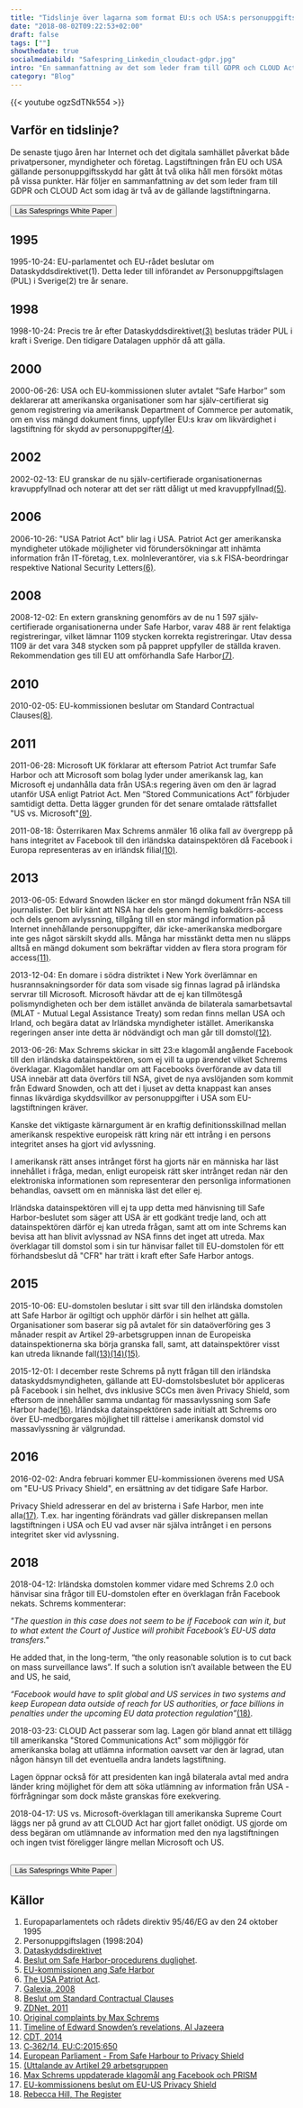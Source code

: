 ```yaml
---
title: "Tidslinje över lagarna som format EU:s och USA:s personuppgiftsskydd"
date: "2018-08-02T09:22:53+02:00"
draft: false
tags: [""]
showthedate: true
socialmediabild: "Safespring_Linkedin_cloudact-gdpr.jpg"
intro: "En sammanfattning av det som leder fram till GDPR och CLOUD Act som idag är två av de gällande lagstiftningarna för bland annat personuppgiftsskydd och utlämning av data."
category: "Blog"
---
```

{{< youtube ogzSdTNk554 >}}

## Varför en tidslinje?
De senaste tjugo åren har Internet och det digitala samhället påverkat både privatpersoner, myndigheter och företag. Lagstiftningen från EU och USA gällande personuppgiftsskydd har gått åt två olika håll men försökt mötas på vissa punkter. Här följer en sammanfattning av det som leder fram till GDPR och CLOUD Act som idag är två av de gällande lagstiftningarna.
</br></br>
<a href="/whitepapers/cloudact"><button id="button" href="/whitepapers/cloudact/">Läs Safesprings White Paper</button></a>

## 1995
1995-10-24: EU-parlamentet och EU-rådet beslutar om Dataskyddsdirektivet(1). Detta leder till införandet av Personuppgiftslagen (PUL) i Sverige(2) tre år senare.

## 1998
1998-10-24: Precis tre år efter Dataskyddsdirektivet[(3)](https://www.riksdagen.se/sv/dokument-lagar/dokument/svensk-forfattningssamling/datalag-1973289_sfs-1973-289 "Dataskyddsdirektivet") beslutas träder PUL i kraft i Sverige. Den tidigare Datalagen upphör då att gälla.

## 2000
2000-06-26: USA och EU-kommissionen sluter avtalet “Safe Harbor” som deklarerar att amerikanska organisationer som har själv-certifierat sig genom registrering via amerikansk Department of Commerce per automatik, om en viss mängd dokument finns, uppfyller EU:s krav om likvärdighet i lagstiftning för skydd av personuppgifter[(4)](https://eur-lex.europa.eu/legal-content/EN/TXT/?qid=1533044732340&uri=CELEX:32000D0520 "Beslut om Safe Harbor-procedurens duglighet som skydd för överföring till tredje land").

## 2002
2002-02-13: EU granskar de nu själv-certifierade organisationernas kravuppfyllnad och noterar att det ser rätt dåligt ut med kravuppfyllnad[(5)](https://web.archive.org/web/20060724174359/http://www.ec.europa.eu/justice_home/fsj/privacy/docs/adequacy/sec-2002-196/sec-2002-196_en.pdf "Arbetsdokument från EU-kommissionen ang Safe Harbors efterlevnad med mera, 2002").

## 2006
2006-10-26: "USA Patriot Act" blir lag i USA. Patriot Act ger amerikanska myndigheter utökade möjligheter vid förundersökningar att inhämta information från IT-företag, t.ex. molnleverantörer, via s.k FISA-beordringar respektive National Security Letters[(6)](https://www.mayerbrown.com/publications/the-usa-patriot-act-and-the-privacy-of-data-stored-in-the-cloud-01-18-2012/ "The USA Patriot Act").

## 2008
2008-12-02: En extern granskning genomförs av de nu 1 597 själv-certifierade organisationerna under Safe Harbor, varav 488 är rent felaktiga registreringar, vilket lämnar 1109 stycken korrekta registreringar. Utav dessa 1109 är det vara 348 stycken som på pappret uppfyller de ställda kraven. Rekommendation ges till EU att omförhandla Safe Harbor[(7)](http://www.galexia.com/public/research/assets/safe_harbor_fact_or_fiction_2008/ "Galexia, 2008").

## 2010
2010-02-05: EU-kommissionen beslutar om Standard Contractual Clauses[(8)](https://eur-lex.europa.eu/legal-content/EN/TXT/?uri=celex%3A32010D0087 "Beslut om Standard Contractual Clauses").

## 2011
2011-06-28: Microsoft UK förklarar att eftersom Patriot Act trumfar Safe Harbor och att Microsoft som bolag lyder under amerikansk lag, kan Microsoft ej undanhålla data från USA:s regering även om den är lagrad utanför USA enligt Patriot Act. Men “Stored Communications Act” förbjuder samtidigt detta. Detta lägger grunden för det senare omtalade rättsfallet "US vs. Microsoft"[(9)](https://www.zdnet.com/article/microsoft-admits-patriot-act-can-access-eu-based-cloud-data/ "ZDNet, 2011").

2011-08-18: Österrikaren Max Schrems anmäler 16 olika fall av övergrepp på hans integritet av Facebook till den irländska datainspektören då Facebook i Europa representeras av en irländsk filial[(10)](http://www.europe-v-facebook.org/EN/Complaints/complaints.html "Original complaints by Max Schrems regarding Facebook’s violation of EU data privacy regulation").

## 2013
2013-06-05: Edward Snowden läcker en stor mängd dokument från NSA till journalister. Det blir känt att NSA har dels genom hemlig bakdörrs-access och dels genom avlyssning, tillgång till en stor mängd information på Internet innehållande personuppgifter, där icke-amerikanska medborgare inte ges något särskilt skydd alls. Många har misstänkt detta men nu släpps alltså en mängd dokument som bekräftar vidden av flera stora program för access[(11)](http://america.aljazeera.com/articles/multimedia/timeline-edward-snowden-revelations.html "Timeline of Edward Snowden’s revelations, Al Jazeera").

2013-12-04: En domare i södra distriktet i New York överlämnar en husrannsakningsorder för data som visade sig finnas lagrad på irländska servrar till Microsoft. Microsoft hävdar att de ej kan tillmötesgå polismyndigheten och ber dem istället använda de bilaterala samarbetsavtal (MLAT - Mutual Legal Assistance Treaty) som redan finns mellan USA och Irland, och begära datat av Irländska myndigheter istället. Amerikanska regeringen anser inte detta är nödvändigt och man går till domstol[(12)](https://www.zdnet.com/article/microsoft-admits-patriot-act-can-access-eu-based-cloud-data/ "CDT, 2014").

2013-06-26: Max Schrems skickar in sitt 23:e klagomål angående Facebook till den irländska datainspektören, som ej vill ta upp ärendet vilket Schrems överklagar. Klagomålet handlar om att Facebooks överförande av data till USA innebär att data överförs till NSA, givet de nya avslöjanden som kommit från Edward Snowden, och att det i ljuset av detta knappast kan anses finnas likvärdiga skyddsvillkor av personuppgifter i USA som EU-lagstiftningen kräver.

Kanske det viktigaste kärnargument är en kraftig definitionsskillnad mellan amerikansk respektive europeisk rätt kring när ett intrång i en persons integritet anses ha gjort vid avlyssning.  

I amerikansk rätt anses intrånget först ha gjorts när en människa har läst innehållet i fråga, medan, enligt europeisk rätt sker intrånget redan när den elektroniska informationen som representerar den personliga informationen behandlas, oavsett om en människa läst det eller ej.

Irländska datainspektören vill ej ta upp detta med hänvisning till Safe Harbor-beslutet som säger att USA är ett godkänt tredje land, och att datainspektören därför ej kan utreda frågan, samt att om inte Schrems kan bevisa att han blivit avlyssnad av NSA finns det inget att utreda. Max överklagar till domstol som i sin tur hänvisar fallet till EU-domstolen för ett förhandsbeslut då "CFR" har trätt i kraft efter Safe Harbor antogs.

## 2015
2015-10-06: EU-domstolen beslutar i sitt svar till den irländska domstolen att Safe Harbor är ogiltigt och upphör därför i sin helhet att gälla. Organisationer som baserar sig på avtalet för sin dataöverföring ges 3 månader respit av Artikel 29-arbetsgruppen innan de Europeiska datainspektionerna ska börja granska fall, samt, att datainspektörer visst kan utreda liknande fall[(13)](https://eur-lex.europa.eu/legal-content/EN/TXT/?qid=1533050122404&uri=CELEX:62014CA0362 "C‐362/14, EU:C:2015:650")[(14)](https://bit.ly/2opMh9G "European Parliament - From Safe Harbour to Privacy Shield")[(15)](https://eur-lex.europa.eu/legal-content/EN/TXT/?qid=1533050143992&uri=CELEX:62014CJ0362 "Uttalande av Artikel 29 arbetsgruppen").

2015-12-01: I december reste Schrems på nytt frågan till den irländska dataskyddsmyndigheten, gällande att EU-domstolsbeslutet bör appliceras på Facebook i sin helhet, dvs inklusive SCCs men även Privacy Shield, som eftersom de innehåller samma undantag för massavlyssning som Safe Harbor hade[(16)](http://www.europe-v-facebook.org/comp_fb_ie.pdf "Max Schrems uppdaterade klagomål ang Facebook och PRISM"). Irländska datainspektören sade initialt att Schrems oro över EU-medborgares möjlighet till rättelse i amerikansk domstol vid massavlyssning är välgrundad.

## 2016
2016-02-02: Andra februari kommer EU-kommissionen överens med USA om "EU-US Privacy Shield", en ersättning av det tidigare Safe Harbor.

Privacy Shield adresserar en del av bristerna i Safe Harbor, men inte alla[(17)](https://eur-lex.europa.eu/legal-content/EN/TXT/?qid=1533053249836&uri=CELEX:32016D1250 "EU-kommissionens beslut om att EU-US Privacy Shield ger tillräckligt skydd av EU-medborgares rättigheter vid överföringar av data till USA"). T.ex. har ingenting förändrats vad gäller diskrepansen mellan lagstiftningen i USA och EU vad avser när själva intrånget i en persons integritet sker vid avlyssning.

## 2018
2018-04-12: Irländska domstolen kommer vidare med Schrems 2.0 och hänvisar sina frågor till EU-domstolen efter en överklagan från Facebook nekats. Schrems kommenterar:

*"The question in this case does not seem to be if Facebook can win it, but to what extent the Court of Justice will prohibit Facebook’s EU-US data transfers."*

He added that, in the long-term, “the only reasonable solution is to cut back on mass surveillance laws”. If such a solution isn’t available between the EU and US, he said,

*“Facebook would have to split global and US services in two systems and keep European data outside of reach for US authorities, or face billions in penalties under the upcoming EU data protection regulation”*[(18)](https://www.theregister.co.uk/2018/04/12/schrems_facebook_data_flow_eu_us_cjeu_questions/ "Rebecca Hill, The Register").

2018-03-23: CLOUD Act passerar som lag. Lagen gör bland annat ett tillägg till amerikanska "Stored Communications Act" som möjliggör för amerikanska bolag att utlämna information oavsett var den är lagrad, utan någon hänsyn till det eventuella andra landets lagstiftning.

Lagen öppnar också för att presidenten kan ingå bilaterala avtal med andra länder kring möjlighet för dem att söka utlämning av information från USA - förfrågningar som dock måste granskas före exekvering.

2018-04-17: US vs. Microsoft-överklagan till amerikanska Supreme Court läggs ner på grund av att CLOUD Act har gjort fallet onödigt. US gjorde om dess begäran om utlämnande av information med den nya lagstiftningen och ingen tvist föreligger längre mellan Microsoft och US.

</br>
<a href="/whitepapers/cloudact"><button id="button" href="/whitepapers/cloudact/">Läs Safesprings White Paper</button></a>

## Källor

1. Europaparlamentets och rådets direktiv 95/46/EG av den 24 oktober 1995
1. Personuppgiftslagen (1998:204)
1. [Dataskyddsdirektivet](https://www.riksdagen.se/sv/dokument-lagar/dokument/svensk-forfattningssamling/datalag-1973289_sfs-1973-289 "Dataskyddsdirektivet")
1. [Beslut om Safe Harbor-procedurens duglighet](https://eur-lex.europa.eu/legal-content/EN/TXT/?qid=1533044732340&uri=CELEX:32000D0520 "Beslut om Safe Harbor-procedurens duglighet som skydd för överföring till tredje land").
1. [EU-kommissionen ang Safe Harbor](https://web.archive.org/web/20060724174359/http://www.ec.europa.eu/justice_home/fsj/privacy/docs/adequacy/sec-2002-196/sec-2002-196_en.pdf "Arbetsdokument från EU-kommissionen ang Safe Harbors efterlevnad med mera, 2002")
1. [The USA Patriot Act](https://www.mayerbrown.com/publications/the-usa-patriot-act-and-the-privacy-of-data-stored-in-the-cloud-01-18-2012/ "The USA Patriot Act").
1. [Galexia, 2008](http://www.galexia.com/public/research/assets/safe_harbor_fact_or_fiction_2008/ "Galexia, 2008")
1. [Beslut om Standard Contractual Clauses](https://eur-lex.europa.eu/legal-content/EN/TXT/?uri=celex%3A32010D0087 "Beslut om Standard Contractual Clauses")
1. [ZDNet, 2011](https://www.zdnet.com/article/microsoft-admits-patriot-act-can-access-eu-based-cloud-data/ "ZDNet, 2011")
1. [Original complaints by Max Schrems](http://www.europe-v-facebook.org/EN/Complaints/complaints.html "Original complaints by Max Schrems regarding Facebook’s violation of EU data privacy regulation")
1. [Timeline of Edward Snowden’s revelations, Al Jazeera](http://america.aljazeera.com/articles/multimedia/timeline-edward-snowden-revelations.html "Timeline of Edward Snowden’s revelations, Al Jazeera")
1. [CDT, 2014](https://www.zdnet.com/article/microsoft-admits-patriot-act-can-access-eu-based-cloud-data/ "CDT, 2014")
1. [C‐362/14, EU:C:2015:650](https://eur-lex.europa.eu/legal-content/EN/TXT/?qid=1533050122404&uri=CELEX:62014CA0362 "C‐362/14, EU:C:2015:650")
1. [European Parliament - From Safe Harbour to Privacy Shield](https://bit.ly/2opMh9G "European Parliament - From Safe Harbour to Privacy Shield")
1. [(Uttalande av Artikel 29 arbetsgruppen](https://eur-lex.europa.eu/legal-content/EN/TXT/?qid=1533050143992&uri=CELEX:62014CJ0362 "Uttalande av Artikel 29 arbetsgruppen")
1. [Max Schrems uppdaterade klagomål ang Facebook och PRISM](http://www.europe-v-facebook.org/comp_fb_ie.pdf "Max Schrems uppdaterade klagomål ang Facebook och PRISM")
1. [EU-kommissionens beslut om EU-US Privacy Shield](https://eur-lex.europa.eu/legal-content/EN/TXT/?qid=1533053249836&uri=CELEX:32016D1250 "EU-kommissionens beslut om att EU-US Privacy Shield ger tillräckligt skydd av EU-medborgares rättigheter vid överföringar av data till USA")
1. [Rebecca Hill, The Register](https://www.theregister.co.uk/2018/04/12/schrems_facebook_data_flow_eu_us_cjeu_questions/ "Rebecca Hill, The Register")
